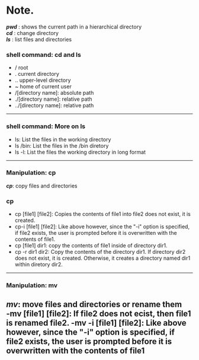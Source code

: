 # Note.
***pwd*** : shows the current path in a hierarchical directory   
***cd*** : change directory   
***ls*** : list files and directories  
### shell command: cd and ls  
- / root
- \. current directory
- \.\. upper-level directory
- ~ home of current user
- /\[directory name\]: absolute path
- \./\[directory name\]: relative path
- \.\./\[directory name\]: relative path                   
  
-------------------------

### shell command: More on ls
- ls: List the files in the working directory
- ls \/bin: List the files in the \/bin diretory
- ls -l: List the files the working directory in long format    
  
----------------------------------------
### Manipulation: cp
***cp***: copy files and directories

### cp
- cp \[file1\] \[file2\]: Copies the contents of file1 into file2 does not exist, it is created.
- cp\-i \[file1\] \[file2\]: Like above however, since the "-i" option is specified, if file2 exists, the user is prompted before it is overwritten with the contents of file1.
- cp \[file1\] dir1: copy the contents of file1 inside of directory dir1.
- cp -r dir1 dir2: Copy the contents of the directory dir1. If directory dir2 does not exist, it is created. Otherwise, it creates a directory named dir1 within diretory dir2.
 
------------------------------------------------
### Manipulation: mv
***mv***: move files and directories or rename them   
-mv \[file1\] \[file2\]: If file2 does not ecist, then file1 is renamed file2.
-mv -i \[file1\] \[file2\]: Like above however, since the "-i" option is specified, if file2 exists, the user is prompted before it is overwritten with the contents of file1
-
